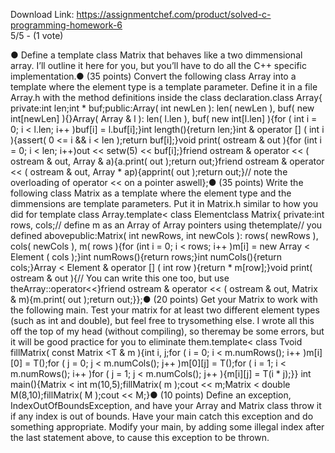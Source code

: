 Download Link: https://assignmentchef.com/product/solved-c-programming-homework-6
<br>
5/5 - (1 vote)

● Define a template class Matrix that behaves like a two dimmensional array. I’ll outline it here for you, but you’ll have to do all the C++ specific implementation.● (35 points) Convert the following class Array into a template where the element type is a template parameter. Define it in a file Array.h with the method definitions inside the class declaration.class Array{ private:int len;int * buf;public:Array( int newLen ): len( newLen ), buf( new int[newLen] ){}Array( Array &amp; l ): len( l.len ), buf( new int[l.len] ){for ( int i = 0; i &lt; l.len; i++ )buf[i] = l.buf[i];}int length(){return len;}int &amp; operator [] ( int i ){assert( 0 &lt;= i &amp;&amp; i &lt; len );return buf[i];}void print( ostream &amp; out ){for (int i = 0; i &lt; len; i++)out &lt;&lt; setw(5) &lt;&lt; buf[i];}friend ostream &amp; operator &lt;&lt; ( ostream &amp; out, Array &amp; a){a.print( out );return out;}friend ostream &amp; operator &lt;&lt; ( ostream &amp; out, Array * ap){apprint( out );return out;}// note the overloading of operator &lt;&lt; on a pointer aswell};● (35 points) Write the following class Matrix as a template where the element type and the dimmensions are template parameters. Put it in Matrix.h similar to how you did for template class Array.template&lt; class Elementclass Matrix{ private:int rows, cols;// define m as an Array of Array pointers using thetemplate// you defined abovepublic:Matrix( int newRows, int newCols ): rows( newRows ), cols( newCols ), m( rows ){for (int i = 0; i &lt; rows; i++ )m[i] = new Array &lt; Element ( cols );}int numRows(){return rows;}int numCols(){return cols;}Array &lt; Element &amp; operator [] ( int row ){return * m[row];}void print( ostream &amp; out ){// You can write this one too, but use theArray::operator&lt;&lt;}friend ostream &amp; operator &lt;&lt; ( ostream &amp; out, Matrix &amp; m){m.print( out );return out;}};● (20 points) Get your Matrix to work with the following main. Test your matrix for at least two different element types (such as int and double), but feel free to trysomething else. I wrote all this off the top of my head (without compiling), so theremay be some errors, but it will be good practice for you to eliminate them.template&lt; class Tvoid fillMatrix( const Matrix &lt;T &amp; m ){int i, j;for ( i = 0; i &lt; m.numRows(); i++ )m[i][0] = T();for ( j = 0; j &lt; m.numCols(); j++ )m[0][j] = T();for ( i = 1; i &lt; m.numRows(); i++ )for ( j = 1; j &lt; m.numCols(); j++ ){m[i][j] = T(i * j);}} int main(){Matrix &lt; int m(10,5);fillMatrix( m );cout &lt;&lt; m;Matrix &lt; double M(8,10);fillMatrix( M );cout &lt;&lt; M;}● (10 points) Define an exception, IndexOutOfBoundsException, and have your Array and Matrix class throw it if any index is out of bounds. Have your main catch this exception and do something appropriate. Modify your main, by adding some illegal index after the last statement above, to cause this exception to be thrown.